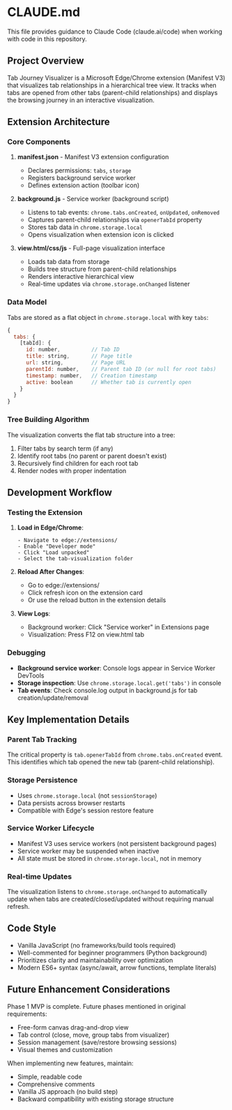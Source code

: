 # CLAUDE.md

This file provides guidance to Claude Code (claude.ai/code) when working with code in this repository.

## Project Overview

Tab Journey Visualizer is a Microsoft Edge/Chrome extension (Manifest V3) that visualizes tab relationships in a hierarchical tree view. It tracks when tabs are opened from other tabs (parent-child relationships) and displays the browsing journey in an interactive visualization.

## Extension Architecture

### Core Components

1. **manifest.json** - Manifest V3 extension configuration
   - Declares permissions: `tabs`, `storage`
   - Registers background service worker
   - Defines extension action (toolbar icon)

2. **background.js** - Service worker (background script)
   - Listens to tab events: `chrome.tabs.onCreated`, `onUpdated`, `onRemoved`
   - Captures parent-child relationships via `openerTabId` property
   - Stores tab data in `chrome.storage.local`
   - Opens visualization when extension icon is clicked

3. **view.html/css/js** - Full-page visualization interface
   - Loads tab data from storage
   - Builds tree structure from parent-child relationships
   - Renders interactive hierarchical view
   - Real-time updates via `chrome.storage.onChanged` listener

### Data Model

Tabs are stored as a flat object in `chrome.storage.local` with key `tabs`:

```javascript
{
  tabs: {
    [tabId]: {
      id: number,          // Tab ID
      title: string,       // Page title
      url: string,         // Page URL
      parentId: number,    // Parent tab ID (or null for root tabs)
      timestamp: number,   // Creation timestamp
      active: boolean      // Whether tab is currently open
    }
  }
}
```

### Tree Building Algorithm

The visualization converts the flat tab structure into a tree:
1. Filter tabs by search term (if any)
2. Identify root tabs (no parent or parent doesn't exist)
3. Recursively find children for each root tab
4. Render nodes with proper indentation

## Development Workflow

### Testing the Extension

1. **Load in Edge/Chrome**:
   ```
   - Navigate to edge://extensions/
   - Enable "Developer mode"
   - Click "Load unpacked"
   - Select the tab-visualization folder
   ```

2. **Reload After Changes**:
   - Go to edge://extensions/
   - Click refresh icon on the extension card
   - Or use the reload button in the extension details

3. **View Logs**:
   - Background worker: Click "Service worker" in Extensions page
   - Visualization: Press F12 on view.html tab

### Debugging

- **Background service worker**: Console logs appear in Service Worker DevTools
- **Storage inspection**: Use `chrome.storage.local.get('tabs')` in console
- **Tab events**: Check console.log output in background.js for tab creation/update/removal

## Key Implementation Details

### Parent Tab Tracking

The critical property is `tab.openerTabId` from `chrome.tabs.onCreated` event. This identifies which tab opened the new tab (parent-child relationship).

### Storage Persistence

- Uses `chrome.storage.local` (not `sessionStorage`)
- Data persists across browser restarts
- Compatible with Edge's session restore feature

### Service Worker Lifecycle

- Manifest V3 uses service workers (not persistent background pages)
- Service worker may be suspended when inactive
- All state must be stored in `chrome.storage.local`, not in memory

### Real-time Updates

The visualization listens to `chrome.storage.onChanged` to automatically update when tabs are created/closed/updated without requiring manual refresh.

## Code Style

- Vanilla JavaScript (no frameworks/build tools required)
- Well-commented for beginner programmers (Python background)
- Prioritizes clarity and maintainability over optimization
- Modern ES6+ syntax (async/await, arrow functions, template literals)

## Future Enhancement Considerations

Phase 1 MVP is complete. Future phases mentioned in original requirements:
- Free-form canvas drag-and-drop view
- Tab control (close, move, group tabs from visualizer)
- Session management (save/restore browsing sessions)
- Visual themes and customization

When implementing new features, maintain:
- Simple, readable code
- Comprehensive comments
- Vanilla JS approach (no build step)
- Backward compatibility with existing storage structure
